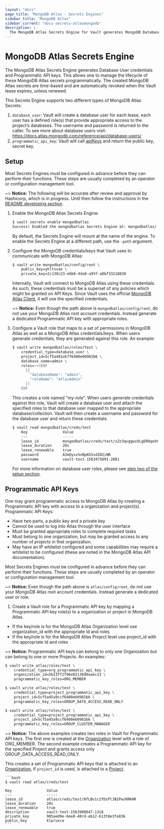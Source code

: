 ```yaml
---
layout: "docs"
page_title: "MongoDB Atlas - Secrets Engines"
sidebar_title: "MongoDB Atlas"
sidebar_current: "docs-secrets-atlasmongodb"
description: |-
  The MongoDB Atlas Secrets Engine for Vault generates MongoDB Database User Credentials and Programmatic API Keys dynamically.
---
```


# MongoDB Atlas Secrets Engine

The MongoDB Atlas Secrets Engine generates Database User credentials and Programmatic API keys. 
This allows one to manage the lifecycle of these MongoDB Atlas secrets programmatically. The 
created MongoDB Atlas secrets are time-based and are automatically revoked when the Vault lease expires, unless renewed.

This Secrets Engine supports two different types of MongoDB Atlas Secrets:

1. `database_user`: Vault will create a database user for each lease, each user has a defined role(s) that provide appropriate access to the project’s databases. The username and password is returned to the caller. To see more about database users visit: https://docs.atlas.mongodb.com/reference/api/database-users/
2. `programmatic_api_key`: Vault will call
   [apiKeys](https://docs.atlas.mongodb.com/reference/api/apiKeys-orgs-create-one/)
   and return the public key, secret key.

## Setup

Most Secrets Engines must be configured in advance before they can perform their
functions. These steps are usually completed by an operator or configuration
management tool.

  ~> **Notice:** The following will be accurate after review and approval by Hashicorp, which is in progress. Until then follow the instructions in the [README developing section](./../../../../../README.md).


1. Enable the MongoDB Atlas Secrets Engine:

    ```bash
    $ vault secrets enable mongodbatlas
    Success! Enabled the mongodbatlas Secrets Engine at: mongodbatlas/
    ```

    By default, the Secrets Engine will mount at the name of the engine. To
    enable the Secrets Engine at a different path, use the `-path` argument.

1. Configure the MongoDB credentials/keys that Vault uses to communicate with MongoDB Atlas:

    ```bash
    $ vault write mongodbatlas/config/root \
        public_key=yhltsvan \
        private_key=2c130c23-e6b6-4da8-a93f-a8bf33218830
    ```

    Internally, Vault will connect to MongoDB Atlas using these credentials. As such,
    these credentials must be a superset of any policies which might be granted
    on API Keys. Since Vault uses the official [MongoDB Atlas Client](https://github.com/mongodb/go-client-mongodb-atlas), it will use the specified credentials. 

    ~> **Notice:** Even though the path above is `mongodbatlas/config/root`, do not use
    your MongoDB Atlas root account credentials. Instead generate a dedicated Programmatic API key with appropriate roles.

1. Configure a Vault role that maps to a set of permissions in MongoDB Atlas as well as 
   a MongoDB Atlas credentials/keys. When users generate credentials, they are generated
   against this role. An example:

    ```bash
    $ vault write mongodbatlas/roles/test \
        credential_type=database_user \
        project_id=5cf5a481ok7f6400e60981b6 \
        database_name=admin \
        roles=-<<EOF
          [{
            "databaseName": "admin",
            "roleName": "atlasAdmin"
          }]
        EOF
    ```

    This creates a role named "my-role". When users generate credentials against
    this role, Vault will create a database user and attach the specified roles to that
    database user mapped to the appropriate database/collection. Vault will then create 
    a username and password for the database user and return these credentials.

    ```bash
    $ vault read mongodbatlas/creds/test
        Key                Value
        ---                -----
        lease_id           mongodbatlas/creds/test/sZz3qvggwcULgERDqe9r151h
        lease_duration     20s
        lease_renewable    true
        password           A3mOyxvSnBpKG5sdID2iNR
        username           vault-test-1563475091-2081
    ```

    For more information on database user roles, please see
    [step two of the setup section](#Setup).

## Programmatic API Keys


  One may grant programmatic access to MongoDB Atlas by creating a Programmatic API key with access to a organization and project(s).
  Programmatic API Keys:
  - Have two parts, a public key and a private key
  - Cannot be used to log into Atlas through the user interface
  - Must be granted appropriate roles to complete required tasks
  - Must belong to one organization, but may be granted access to any number of projects in that organization.
  - May have an IP whitelist configured and some capabilities may require a whitelist to be configured (these are noted in the MongoDB Atlas API documentation).



  Most Secrets Engines must be configured in advance before they can perform their
  functions. These steps are usually completed by an operator or configuration
  management tool.


  ~> **Notice:** Even though the path above is `atlas/config/root`, do not use
  your MongoDB Atlas root account credentials. Instead generate a dedicated user or
  role.


1. Create a Vault role for a Programmatic API key by mapping a Programmatic API key role(s) to a organization or project in MongoDB Atlas.
- If the key/role is for the MongoDB Atlas Organization level use organization_id with the appropriate Id and roles
- If the key/role is for the MongoDB Atlas Project level use project_id with the appropriate Id and roles

~> **Notice:** Programmatic API keys can belong to only one Organization but can belong to one or more Projects. An examples:

```bash
$ vault write atlas/roles/test \
    credential_type=org_programmatic_api_key \
    organization_id=5b23ff2f96e82130d0aaec13 \
    programmatic_key_roles=ORG_MEMBER
```
```bash 
$ vault write atlas/roles/test \
    credential_type=project_programmatic_api_key \
    project_id=5cf5a45a9ccf6400e60981b6 \
    programmatic_key_roles=GROUP_DATA_ACCESS_READ_ONLY
```

```bash 
$ vault write atlas/roles/test \
    credential_type=project_programmatic_api_key \
    project_id=5cf5a45a9ccf6400e60981b6 \
    programmatic_key_roles=GROUP_CLUSTER_MANAGER
```

  ~> **Notice:**  The above examples creates two roles in Vault for Programmatic API keys. The first one is created at the [Organization](https://docs.atlas.mongodb.com/configure-api-access/) level with a role of ORG_MEMBER. The second example creates a Programmatic API key for the specified Project and grants access only GROUP_DATA_ACCESS_READ_ONLY.

   This creates a set of Programmatic API keys that is attached to an [Organization](https://docs.atlas.mongodb.com/configure-api-access/#view-the-details-of-an-api-key-in-an-organization), if `project_id` is used, is attached to a [Project](https://docs.atlas.mongodb.com/configure-api-access/#manage-programmatic-access-to-a-project).

    ```bash 
    $ vault read atlas/creds/test

    Key                Value
    ---                -----
    lease_id           atlas/creds/test/0fLBv1c2YDzPlJB1PwsRRKHR
    lease_duration     20s
    lease_renewable    true
    description        vault-test-1563980947-1318
    private_key        905ae89e-6ee8-40rd-ab12-613t8e3fe836
    public_key         klpruxce
    ```

